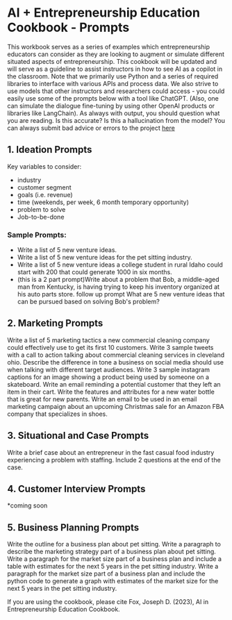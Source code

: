 # AI + Entrepreneurship Education Cookbook - Prompts
This workbook serves as a series of examples which entrepreneurship educators can consider as they are looking to augment or simulate different situated aspects of entrepreneurship. This cookbook will be updated and will serve as a guideline to assist instructors in how to see AI as a copilot in the classroom. Note that we primarily use Python and a series of required libraries to interface with various APIs and process data. We also strive to use models that other instructors and researchers could access - you could easily use some of the prompts below with a tool like ChatGPT. (Also, one can simulate the dialogue fine-tuning by using other OpenAI products or libraries like LangChain). As always with output, you should question what you are reading. Is this accurate? Is this a hallucination from the model? You can always submit bad advice or errors to the project [here](https://tally.so/r/wo91Pe)

## 1. Ideation Prompts
Key variables to consider:

* industry
* customer segment
* goals (i.e. revenue)
* time (weekends, per week, 6 month temporary opportunity)
* problem to solve
* Job-to-be-done

### Sample Prompts:
* Write a list of 5 new venture ideas.
* Write a list of 5 new venture ideas for the pet sitting industry.
* Write a list of 5 new venture ideas a college student in rural Idaho could start with 200 that could generate 1000 in six months.
* (this is a 2 part prompt)Write about a problem that Bob, a middle-aged man from Kentucky, is having trying to keep his inventory organized at his auto parts store. follow up prompt What are 5 new venture ideas that can be pursued based on solving Bob's problem?
## 2. Marketing Prompts
Write a list of 5 marketing tactics a new commercial cleaning company could effectively use to get its first 10 customers.
Write 3 sample tweets with a call to action talking about commercial cleaning services in cleveland ohio.
Describe the difference in tone a business on social media should use when talking with different target audiences.
Write 3 sample instagram captions for an image showing a product being used by someone on a skateboard.
Write an email reminding a potential customer that they left an item in their cart.
Write the features and attributes for a new water bottle that is great for new parents.
Write an email to be used in an email marketing campaign about an upcoming Christmas sale for an Amazon FBA company that specializes in shoes.
## 3. Situational and Case Prompts
Write a brief case about an entrepreneur in the fast casual food industry experiencing a problem with staffing. Include 2 questions at the end of the case.
## 4. Customer Interview Prompts
*coming soon

## 5. Business Planning Prompts
Write the outline for a business plan about pet sitting.
Write a paragraph to describe the marketing strategy part of a business plan about pet sitting.
Write a paragraph for the market size part of a business plan and include a table with estimates for the next 5 years in the pet sitting industry.
Write a paragraph for the market size part of a business plan and include the python code to generate a graph with estimates of the market size for the next 5 years in the pet sitting industry.


If you are using the cookbook, please cite Fox, Joseph D. (2023), AI in Entrepreneurship Education Cookbook.
